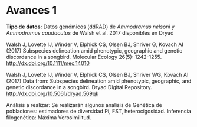 # Avances 1

**Tipo de datos:** Datos genómicos (ddRAD) de *Ammodramus nelsoni* y *Ammodramus caudacutus* de Walsh et al. 2017 disponibles en Dryad

Walsh J, Lovette IJ, Winder V, Elphick CS, Olsen BJ, Shriver G, Kovach AI (2017) Subspecies delineation amid phenotypic, geographic and genetic discordance in a songbird. Molecular Ecology 26(5): 1242-1255. http://dx.doi.org/10.1111/mec.14010

Walsh J, Lovette IJ, Winder V, Elphick CS, Olsen BJ, Shriver WG, Kovach AI (2017) Data from: Subspecies delineation amid phenotypic, geographic, and genetic discordance in a songbird. Dryad Digital Repository. http://dx.doi.org/10.5061/dryad.569qk

Análisis a realizar: Se realizarán algunos análisis de Genética de poblaciones: estimadores de diversidad Pi, FST, heterocigosidad. Inferencia filogenética: Máxima Verosimilitud.
